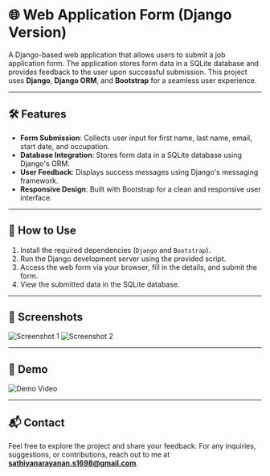 # 🌐 Web Application Form (Django Version)

A Django-based web application that allows users to submit a job application form. The application stores form data in a SQLite database and provides feedback to the user upon successful submission. This project uses **Django**, **Django ORM**, and **Bootstrap** for a seamless user experience.

---

## 🛠️ Features

- **Form Submission**: Collects user input for first name, last name, email, start date, and occupation.
- **Database Integration**: Stores form data in a SQLite database using Django's ORM.
- **User Feedback**: Displays success messages using Django's messaging framework.
- **Responsive Design**: Built with Bootstrap for a clean and responsive user interface.

---

## 🚦 How to Use

1. Install the required dependencies (`Django` and `Bootstrap`).
2. Run the Django development server using the provided script.
3. Access the web form via your browser, fill in the details, and submit the form.
4. View the submitted data in the SQLite database.

---

## 📸 Screenshots

![Screenshot 1](https://via.placeholder.com/800x400) <!-- Replace with your screenshot -->
![Screenshot 2](https://via.placeholder.com/800x400) <!-- Replace with your screenshot -->

---

## 🎥 Demo

![Demo Video](https://via.placeholder.com/800x400) <!-- Replace with your demo video -->

---

## 📬 Contact

Feel free to explore the project and share your feedback. For any inquiries, suggestions, or contributions, reach out to me at **sathiyanarayanan.s1698@gmail.com**.
